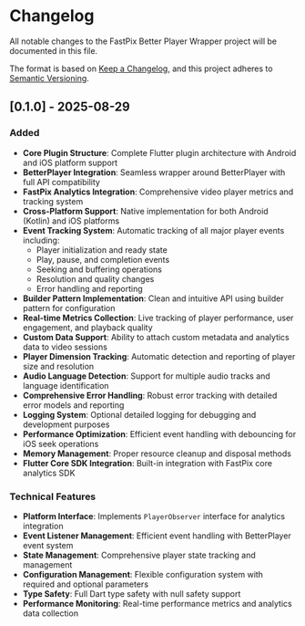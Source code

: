 # Changelog

All notable changes to the FastPix Better Player Wrapper project will be documented in this file.

The format is based on [Keep a Changelog](https://keepachangelog.com/en/1.0.0/),
and this project adheres to [Semantic Versioning](https://semver.org/spec/v2.0.0.html).

## [0.1.0] - 2025-08-29

### Added
- **Core Plugin Structure**: Complete Flutter plugin architecture with Android and iOS platform support
- **BetterPlayer Integration**: Seamless wrapper around BetterPlayer with full API compatibility
- **FastPix Analytics Integration**: Comprehensive video player metrics and tracking system
- **Cross-Platform Support**: Native implementation for both Android (Kotlin) and iOS platforms
- **Event Tracking System**: Automatic tracking of all major player events including:
  - Player initialization and ready state
  - Play, pause, and completion events
  - Seeking and buffering operations
  - Resolution and quality changes
  - Error handling and reporting
- **Builder Pattern Implementation**: Clean and intuitive API using builder pattern for configuration
- **Real-time Metrics Collection**: Live tracking of player performance, user engagement, and playback quality
- **Custom Data Support**: Ability to attach custom metadata and analytics data to video sessions
- **Player Dimension Tracking**: Automatic detection and reporting of player size and resolution
- **Audio Language Detection**: Support for multiple audio tracks and language identification
- **Comprehensive Error Handling**: Robust error tracking with detailed error models and reporting
- **Logging System**: Optional detailed logging for debugging and development purposes
- **Performance Optimization**: Efficient event handling with debouncing for iOS seek operations
- **Memory Management**: Proper resource cleanup and disposal methods
- **Flutter Core SDK Integration**: Built-in integration with FastPix core analytics SDK

### Technical Features
- **Platform Interface**: Implements `PlayerObserver` interface for analytics integration
- **Event Listener Management**: Efficient event handling with BetterPlayer event system
- **State Management**: Comprehensive player state tracking and management
- **Configuration Management**: Flexible configuration system with required and optional parameters
- **Type Safety**: Full Dart type safety with null safety support
- **Performance Monitoring**: Real-time performance metrics and analytics data collection
